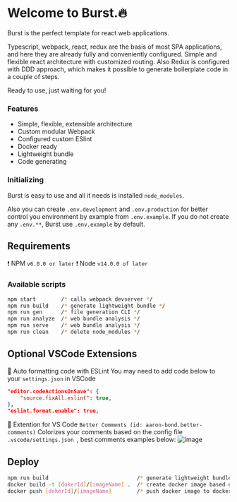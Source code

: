 # Welcome to Burst.🔥

Burst is the perfect template for react web applications.

Typescript, webpack, react, redux are the basis of most SPA applications, and here they are already fully and conveniently configured. Simple and flexible react architecture with customized routing. Also Redux is configured with DDD approach, which makes it possible to generate boilerplate code in a couple of steps.

Ready to use, just waiting for you!

### Features
 - Simple, flexible, extensible architecture
 - Custom modular Webpack
 - Configured custom ESlint
 - Docker ready
 - Lightweight bundle
 - Code generating

### Initializing
Burst is easy to use and all it needs is installed `node_modules`.

Also you can create `.env.development` and `.env.production` for better control you environment by example from `.env.example`.
If you do not create any `.env.**`, Burst use `.env.example` by default.

## Requirements
❗️ NPM `v6.0.0 or later`
❗️ Node `v14.0.0 of later`

### Available scripts
```sh
npm start        /* calls webpack devserver */
npm run build    /* generate lightweight bundle */
npm run gen      /* file generation CLI */
npm run analyze  /* web bundle analysis */
npm run serve    /* web bundle analysis */
npm run clean    /* delete node_modules */
```
## Optional VSCode Extensions
📍 Auto formatting code with ESLint
You may need to add code below to your `settings.json` in VSCode
```json
"editor.codeActionsOnSave": {
    "source.fixAll.eslint": true,
},
"eslint.format.enable": true,
```

📍 Extention for VS Code `Better Comments (id: aaron-bond.better-comments)`
Сolorizes your comments based on the config file ```.vscode/settings.json ```, best comments examples below:
![image](https://user-images.githubusercontent.com/53538417/139050274-e7f87f9e-7d8c-4b9c-8ac2-8f65837850c2.png)

## Deploy
```sh
npm run build                            /* generate lightweight bundle */
docker build -t [dokerId]/[imageName] .  /* create docker image based on build */
docker push [dokerId]/[imageName]        /* push docker image to dockerHub */
```
